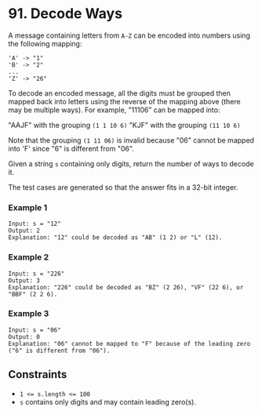 # 91. Decode Ways

A message containing letters from `A-Z` can be encoded into numbers
using the following mapping:
```
'A' -> "1"
'B' -> "2"
...
'Z' -> "26"
```

To decode an encoded message, all the digits must be grouped then mapped
back into letters using the reverse of the mapping above (there may be 
multiple ways). For example, "11106" can be mapped into:

"AAJF" with the grouping `(1 1 10 6)`
"KJF" with the grouping `(11 10 6)`

Note that the grouping `(1 11 06)` is invalid because "06" cannot be mapped 
into 'F' since "6" is different from "06".

Given a string `s` containing only digits, return the number of ways to decode it.

The test cases are generated so that the answer fits in a 32-bit integer.

### Example 1
```
Input: s = "12"
Output: 2
Explanation: "12" could be decoded as "AB" (1 2) or "L" (12).
```

### Example 2
```
Input: s = "226"
Output: 3
Explanation: "226" could be decoded as "BZ" (2 26), "VF" (22 6), or "BBF" (2 2 6).
```

### Example 3
```
Input: s = "06"
Output: 0
Explanation: "06" cannot be mapped to "F" because of the leading zero ("6" is different from "06").
```

## Constraints 
* `1 <= s.length <= 100`
* `s` contains only digits and may contain leading zero(s).
